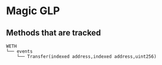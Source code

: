 # Magic GLP

## Methods that are tracked

```
WETH
└── events
    └── Transfer(indexed address,indexed address,uint256)
```
